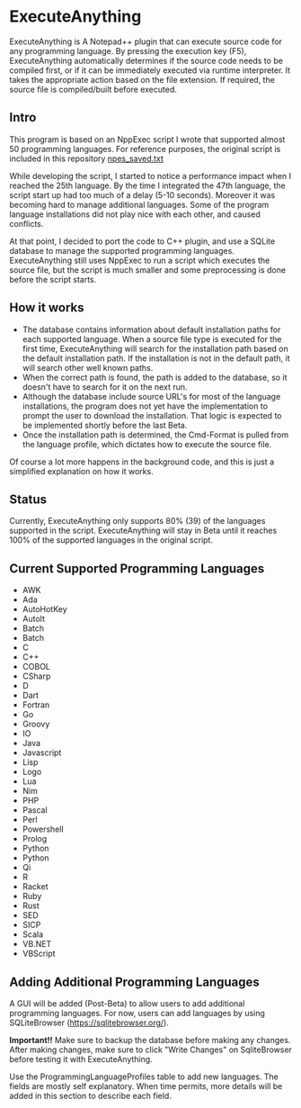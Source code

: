# ExecuteAnything
ExecuteAnything is A Notepad++ plugin that can execute source code for any programming language. By pressing the execution key (F5), ExecuteAnything automatically determines if the source code needs to be compiled first, or if it can be immediately executed via runtime interpreter. It takes the appropriate action based on the file extension. If required, the source file is compiled/built before executed.


## Intro
This program is based on an NppExec script I wrote that supported almost 50 programming languages.  For reference purposes, the original script is included in this repository [npes_saved.txt](https://github.com/David-Maisonave/ExecuteAnything/blob/master/ExecuteAnything/src/Misc/npes_saved.txt)

While developing the script, I started to notice a performance impact when I reached the 25th language.  By the time I integrated the 47th language, the script start up had too much of a delay (5-10 seconds).
Moreover it was becoming hard to manage additional languages. Some of the program language installations did not play nice with each other, and caused conflicts.

At that point, I decided to port the code to C++ plugin, and use a SQLite database to manage the supported programming languages. ExecuteAnything still uses NppExec to run a script which executes the source file, but the script is much smaller and some preprocessing is done before the script starts.


## How it works
* The database contains information about default installation paths for each supported language.  When a source file type is executed for the first time, ExecuteAnything will search for the installation path based on the default installation path. If the installation is not in the default path, it will search other well known paths.
* When the correct path is found, the path is added to the database, so it doesn't have to search for it on the next run.
* Although the database include source URL's for most of the language installations, the program does not yet have the implementation to prompt the user to download the installation. That logic is expected to be implemented shortly before the last Beta.
* Once the installation path is determined, the Cmd-Format is pulled from the language profile, which dictates how to execute the source file.

Of course a lot more happens in the background code, and this is just a simplified explanation on how it works.


## Status
Currently, ExecuteAnything only supports 80% (39) of the languages supported in the script. ExecuteAnything will stay in Beta until it reaches 100% of the supported languages in the original script.

## Current Supported Programming Languages
* AWK
* Ada
* AutoHotKey
* AutoIt
* Batch
* Batch
* C
* C++
* COBOL
* CSharp
* D
* Dart
* Fortran
* Go
* Groovy
* IO
* Java
* Javascript
* Lisp
* Logo
* Lua
* Nim
* PHP
* Pascal
* Perl
* Powershell
* Prolog
* Python
* Python
* Qi
* R
* Racket
* Ruby
* Rust
* SED
* SICP
* Scala
* VB.NET
* VBScript

## Adding Additional Programming Languages
A GUI will be added (Post-Beta) to allow users to add additional programming languages.
For now, users can add languages by using SQLiteBrowser (https://sqlitebrowser.org/). 

**Important!!**
Make sure to backup the database before making any changes.  After making changes, make sure to click "Write Changes" on SqliteBrowser before testing it with ExecuteAnything.

Use the ProgrammingLanguageProfiles table to add new languages. The fields are mostly self explanatory.  When time permits, more details will be added in this section to describe each field.

